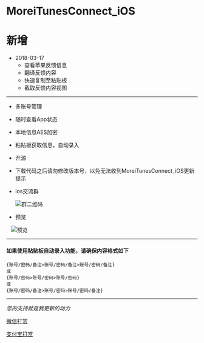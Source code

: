 # MoreiTunesConnect_iOS

# 新增
- 2018-03-17
    - 查看苹果反馈信息 
    - 翻译反馈内容
    - 快速复制至粘贴板
    - 截取反馈内容视图

----
- 多账号管理
- 随时查看App状态
- 本地信息AES加密
- 粘贴板获取信息，自动录入
- 开源
- 下载代码之后请勿修改版本号，以免无法收到MoreiTunesConnect_iOS更新提示
- ios交流群

    ![群二维码](https://github.com/CoderDwang/MoreiTunesConnect_iOS/blob/master/Picture/群二维码.png)
    
- 预览

    ![预览](https://github.com/CoderDwang/MoreiTunesConnect_iOS/blob/master/Picture/预览图.gif)


---
#### 如果使用粘贴板自动录入功能，请确保内容格式如下
    {账号/密码/备注>账号/密码/备注>账号/密码/备注}
    或
    {账号/密码>账号/密码>账号/密码}
    或
    {账号/密码/备注>账号/密码>账号/密码/备注}

---
*您的支持就是我更新的动力*

[微信打赏](https://github.com/CoderDwang/MoreiTunesConnect_iOS/blob/master/Picture/Pay/WeChat.JPG)

[支付宝打赏](https://github.com/CoderDwang/MoreiTunesConnect_iOS/blob/master/Picture/Pay/Ali.JPG)



